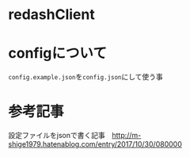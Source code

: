 # redashClient

# configについて
`config.example.json`を`config.json`にして使う事

# 参考記事
設定ファイルをjsonで書く記事　http://m-shige1979.hatenablog.com/entry/2017/10/30/080000

